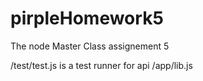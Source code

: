 # pirpleHomework5
The node Master Class assignement 5

/test/test.js is a test runner for api /app/lib.js